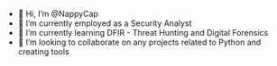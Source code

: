 - 👋 Hi, I’m @NappyCap
- 👀 I’m currently employed as a Security Analyst
- 🌱 I’m currently learning DFIR - Threat Hunting and Digital Forensics
- 💞️ I’m looking to collaborate on any projects related to Python and creating tools 
